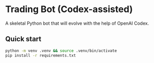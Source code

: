 # Trading Bot (Codex-assisted)

A skeletal Python bot that will evolve with the help of OpenAI Codex.  
## Quick start
```bash
python -m venv .venv && source .venv/bin/activate
pip install -r requirements.txt

